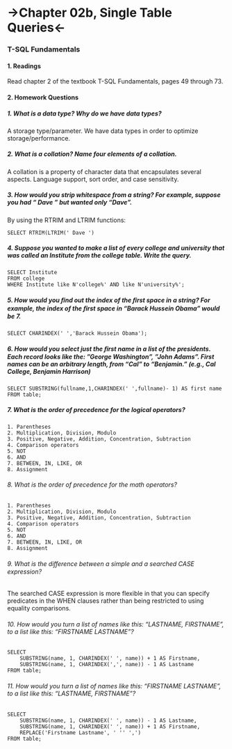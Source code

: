 # ->Chapter 02b, Single Table Queries<- 
### T-SQL Fundamentals
#### 1. Readings
Read chapter 2 of the textbook T-SQL Fundamentals, pages 49 through 73.

#### 2. Homework Questions
##### 1. What is a data type? Why do we have data types?
A storage type/parameter. We have data types in order to optimize storage/performance.
##### 2. What is a collation? Name four elements of a collation.
A collation is a property of character data that encapsulates several aspects. Language support, sort order, and case sensitivity.
##### 3. How would you strip whitespace from a string? For example, suppose you had “ Dave ” but wanted only “Dave”.
By using the RTRIM and LTRIM functions:
````
SELECT RTRIM(LTRIM(' Dave ')
````
##### 4. Suppose you wanted to make a list of every college and university that was called an Institute from the college table. Write the query.
````
SELECT Institute
FROM college
WHERE Institute like N'college%' AND like N'university%';
````
##### 5. How would you ﬁnd out the index of the ﬁrst space in a string? For example, the index of the ﬁrst space in “Barack Hussein Obama” would be 7.
````
SELECT CHARINDEX(' ','Barack Hussein Obama');
````
##### 6. How would you select just the ﬁrst name in a list of the presidents. Each record looks like the: ”George Washington”, ”John Adams”. First names can be an arbitrary length, from “Cal” to “Benjamin.” (e.g., Cal College, Benjamin Harrison)
````
SELECT SUBSTRING(fullname,1,CHARINDEX(' ',fullname)- 1) AS first name FROM table;
````
##### 7. What is the order of precedence for the logical operators?
	1. Parentheses
	2. Multiplication, Division, Modulo
	3. Positive, Negative, Addition, Concentration, Subtraction
	4. Comparison operators
	5. NOT
	6. AND
	7. BETWEEN, IN, LIKE, OR
	8. Assignment

###### 8. What is the order of precedence for the math operators?
	1. Parentheses
	2. Multiplication, Division, Modulo
	3. Positive, Negative, Addition, Concentration, Subtraction
	4. Comparison operators
	5. NOT
	6. AND
	7. BETWEEN, IN, LIKE, OR
	8. Assignment

###### 9. What is the diﬀerence between a simple and a searched CASE expression?
The searched CASE expression is more flexible in that you can specify predicates in the WHEN clauses rather than being restricted to using equality comparisons.
###### 10. How would you turn a list of names like this: “LASTNAME, FIRSTNAME”, to a list like this: “FIRSTNAME LASTNAME”?
````
SELECT
	SUBSTRING(name, 1, CHARINDEX(' ', name)) + 1 AS Firstname,
	SUBSTRING(name, 1, CHARINDEX(',', name)) - 1 AS Lastname
FROM table;
````
###### 11. How would you turn a list of names like this: “FIRSTNAME LASTNAME”, to a list like this: “LASTNAME, FIRSTNAME”?
````
SELECT
	SUBSTRING(name, 1, CHARINDEX(' ', name)) - 1 AS Lastname,
	SUBSTRING(name, 1, CHARINDEX(' ', name)) + 1 AS Firstname,
	REPLACE('Firstname Lastname', ' '' ',')
FROM table;
````
